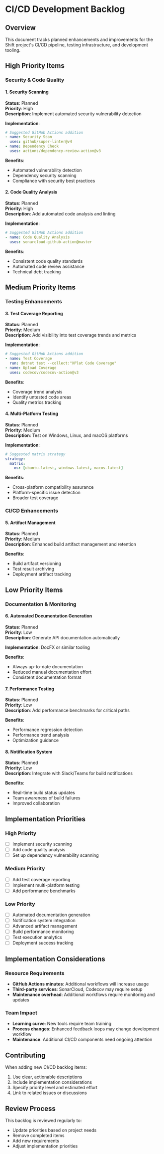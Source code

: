 # CI/CD Development Backlog

## Overview

This document tracks planned enhancements and improvements for the Shift project's CI/CD pipeline, testing infrastructure, and development tooling.

## High Priority Items

### Security & Code Quality

#### 1. Security Scanning
**Status**: Planned  
**Priority**: High  
**Description**: Implement automated security vulnerability detection

**Implementation**:
```yaml
# Suggested GitHub Actions addition
- name: Security Scan
  uses: github/super-linter@v4
- name: Dependency Check
  uses: actions/dependency-review-action@v3
```

**Benefits**:
- Automated vulnerability detection
- Dependency security scanning
- Compliance with security best practices

#### 2. Code Quality Analysis
**Status**: Planned  
**Priority**: High  
**Description**: Add automated code analysis and linting

**Implementation**:
```yaml
# Suggested GitHub Actions addition
- name: Code Quality Analysis
  uses: sonarcloud-github-action@master
```

**Benefits**:
- Consistent code quality standards
- Automated code review assistance
- Technical debt tracking

## Medium Priority Items

### Testing Enhancements

#### 3. Test Coverage Reporting
**Status**: Planned  
**Priority**: Medium  
**Description**: Add visibility into test coverage trends and metrics

**Implementation**:
```yaml
# Suggested GitHub Actions addition
- name: Test Coverage
  run: dotnet test --collect:"XPlat Code Coverage"
- name: Upload Coverage
  uses: codecov/codecov-action@v3
```

**Benefits**:
- Coverage trend analysis
- Identify untested code areas
- Quality metrics tracking

#### 4. Multi-Platform Testing
**Status**: Planned  
**Priority**: Medium  
**Description**: Test on Windows, Linux, and macOS platforms

**Implementation**:
```yaml
# Suggested matrix strategy
strategy:
  matrix:
    os: [ubuntu-latest, windows-latest, macos-latest]
```

**Benefits**:
- Cross-platform compatibility assurance
- Platform-specific issue detection
- Broader test coverage

### CI/CD Enhancements

#### 5. Artifact Management
**Status**: Planned  
**Priority**: Medium  
**Description**: Enhanced build artifact management and retention

**Benefits**:
- Build artifact versioning
- Test result archiving
- Deployment artifact tracking

## Low Priority Items

### Documentation & Monitoring

#### 6. Automated Documentation Generation
**Status**: Planned  
**Priority**: Low  
**Description**: Generate API documentation automatically

**Implementation**: DocFX or similar tooling

**Benefits**:
- Always up-to-date documentation
- Reduced manual documentation effort
- Consistent documentation format

#### 7. Performance Testing
**Status**: Planned  
**Priority**: Low  
**Description**: Add performance benchmarks for critical paths

**Benefits**:
- Performance regression detection
- Performance trend analysis
- Optimization guidance

#### 8. Notification System
**Status**: Planned  
**Priority**: Low  
**Description**: Integrate with Slack/Teams for build notifications

**Benefits**:
- Real-time build status updates
- Team awareness of build failures
- Improved collaboration

## Implementation Priorities

### High Priority
- [ ] Implement security scanning
- [ ] Add code quality analysis
- [ ] Set up dependency vulnerability scanning

### Medium Priority
- [ ] Add test coverage reporting
- [ ] Implement multi-platform testing
- [ ] Add performance benchmarks

### Low Priority
- [ ] Automated documentation generation
- [ ] Notification system integration
- [ ] Advanced artifact management
- [ ] Build performance monitoring
- [ ] Test execution analytics
- [ ] Deployment success tracking

## Implementation Considerations

### Resource Requirements
- **GitHub Actions minutes**: Additional workflows will increase usage
- **Third-party services**: SonarCloud, Codecov may require setup
- **Maintenance overhead**: Additional workflows require monitoring and updates

### Team Impact
- **Learning curve**: New tools require team training
- **Process changes**: Enhanced feedback loops may change development workflow
- **Maintenance**: Additional CI/CD components need ongoing attention

## Contributing

When adding new CI/CD backlog items:
1. Use clear, actionable descriptions
2. Include implementation considerations
3. Specify priority level and estimated effort
4. Link to related issues or discussions

## Review Process

This backlog is reviewed regularly to:
- Update priorities based on project needs
- Remove completed items
- Add new requirements
- Adjust implementation priorities

